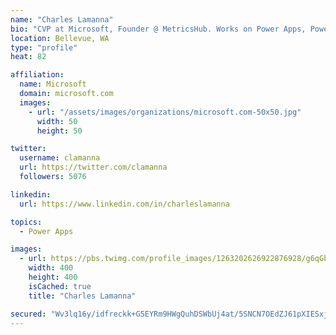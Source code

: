 ```yaml
---
name: "Charles Lamanna"
bio: "CVP at Microsoft, Founder @ MetricsHub. Works on Power Apps, Power Automate, Power Virtual Agent, Common Data Service and Dynamics 365."
location: Bellevue, WA
type: "profile"
heat: 82

affiliation:
  name: Microsoft
  domain: microsoft.com
  images:
    - url: "/assets/images/organizations/microsoft.com-50x50.jpg"
      width: 50
      height: 50

twitter:
  username: clamanna
  url: https://twitter.com/clamanna
  followers: 5076

linkedin:
  url: https://www.linkedin.com/in/charleslamanna

topics:
  - Power Apps

images:
  - url: https://pbs.twimg.com/profile_images/1263202626922876928/g6qGbHZ-_400x400.jpg
    width: 400
    height: 400
    isCached: true
    title: "Charles Lamanna"

secured: "Wv3lq16y/idfreckk+G5EYRm9HWgQuhDSWbUj4at/5SNCN7OEdZJ61pXIESxjZkll9W3P4nebq70cqPW+b7EtZ3w/hx3jYYHmCZ36ztNnmnPVvICcK/hWpC5WBrBMXxWtLm/eup5tFC1M3GQCJ2YuKq2mnCi+mHcWihskYleJ2+HfgH4rpwJ5aIHptmoRh0YdHnpvNiWFHEF/+12wKr4FBhEid9tR2kU84U2V0FD5NdakXMo55885cLL3VlDLO707qrrMTazqbOXUCLBp///vtMVpGqcIq1uQjFVRdf8XeZc5zmqAaAh5lArzQLfvn+kMur+Jp55HSnRk70uD0vymvKeEJSn+Z2TUFnseqXhZ+7281Dgr9bn6OdXDnpvwEduuoywhWXxddi5BnH/eDtXiXEhfXQg+ScULBRMtJ7//e0=;/QJSL1CLJw6gBNdGq4hD1w=="
---
```


